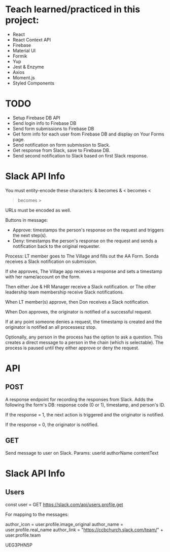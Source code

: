 # Teach learned/practiced in this project:
* React
* React Context API
* Firebase
* Material UI
* Formik
* Yup
* Jest & Enzyme
* Axios
* Moment.js
* Styled Components


# TODO

* Setup Firebase DB API
* Send login info to Firebase DB
* Send form submissions to Firebase DB
* Get form info for each user from Firebase DB and display on Your Forms page.
* Send notification on form submission to Slack.
* Get response from Slack, save to Firebase DB.
* Send second notification to Slack based on first Slack response.



# Slack API Info
You must entity-encode these characters:
& becomes &amp;
< becomes &lt;
> becomes &gt;

URLs must be encoded as well. 



Buttons in message:
* Approve: timestamps the person's response on the request and triggers the next step(s).
* Deny: timestamps the person's response on the request and sends a notification back to the original requester.



Process:
LT member goes to The Village and fills out the AA Form.
Sonda receives a Slack notification on submission.

If she approves, The Village app receives a response and sets a timestamp with her name/account on the form.

Then either Joe & HR Manager receive a Slack notification.
or
The other leadership team membership receive Slack notifications.

When LT member(s) approve, then Don receives a Slack notification.

When Don approves, the originator is notified of a successful request.

If at any point someone denies a request, the timestamp is created and the originator is notified an all processesz stop.

Optionally, any person in the process has the option to ask a question. This creates a direct message to a person in the chain (which is selectable). The process is paused until they either approve or deny the request.


# API
## POST
A response endpoint for recording the responses from Slack. Adds the following the form's DB: response code (0 or 1), timestamp, and person's ID.

If the response = 1, the next action is triggered and the originator is notified.

If the response = 0, the originator is notified.

## GET

Send message to user on Slack.
  Params:
    userId
    authorName
    contentText





# Slack API Info

## Users

const user = GET https://slack.com/api/users.profile.get

For mapping to the messages:

author_icon = user.profile.image_original
author_name = user.profile.real_name
author_link = "https://ccbchurch.slack.com/team/" + user.profile.team

UEG3PHN5P